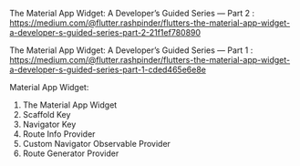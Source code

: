 
The Material App Widget: A Developer’s Guided Series — Part 2 : https://medium.com/@flutter.rashpinder/flutters-the-material-app-widget-a-developer-s-guided-series-part-2-21f1ef780890

The Material App Widget: A Developer’s Guided Series — Part 1 : https://medium.com/@flutter.rashpinder/flutters-the-material-app-widget-a-developer-s-guided-series-part-1-cded465e6e8e

Material App Widget:
   1. The Material App Widget
   2. Scaffold Key 
   3. Navigator Key
   4. Route Info Provider 
   5. Custom Navigator Observable Provider
   6. Route Generator Provider
